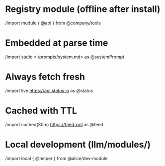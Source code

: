 # Registry module (offline after install)
/import module { @api } from @company/tools

# Embedded at parse time
/import static <./prompts/system.md> as @systemPrompt

# Always fetch fresh
/import live <https://api.status.io> as @status

# Cached with TTL
/import cached(30m) <https://feed.xml> as @feed

# Local development (llm/modules/)
/import local { @helper } from @alice/dev-module